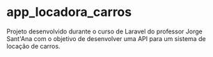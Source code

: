# app_locadora_carros
Projeto desenvolvido durante o curso de Laravel do professor Jorge Sant'Ana com o objetivo de desenvolver uma API para um sistema de locação de carros.
